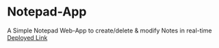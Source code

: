 # Notepad-App
A Simple Notepad Web-App to create/delete &amp; modify Notes in real-time 
[Deployed Link](https://notpad.netlify.app/)
